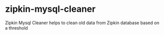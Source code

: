 # zipkin-mysql-cleaner
Zipkin Mysql Cleaner helps to clean old data from Zipkin database based on a threshold
